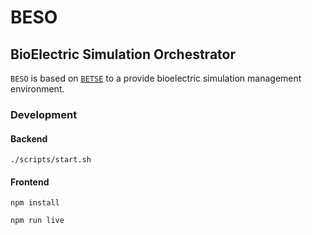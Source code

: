 # BESO

## BioElectric Simulation Orchestrator

`BESO` is based on [`BETSE`](https://github.com/betsee/betse) to a provide bioelectric simulation management environment.



### Development

#### Backend

```
./scripts/start.sh
```


#### Frontend

```
npm install

npm run live
```
